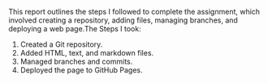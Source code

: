 

This report outlines the steps I followed to complete the assignment, which involved creating a repository, adding files, managing branches, and deploying a web page.The Steps I took:
1. Created a Git repository.
2. Added HTML, text, and markdown files.
3. Managed branches and commits.
4. Deployed the page to GitHub Pages.
